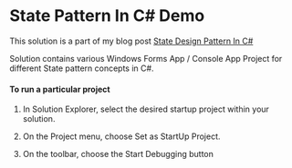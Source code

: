 # State Pattern In C# Demo

This solution is a part of my blog post [State Design Pattern In C#](https://codewithshadman.com/state-pattern-csharp/)


Solution contains various Windows Forms App / Console App Project for different State pattern concepts in C#.


#### To run a particular project

  1. In Solution Explorer, select the desired startup project within your solution.

  2. On the Project menu, choose Set as StartUp Project.

  3. On the toolbar, choose the Start Debugging button
